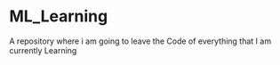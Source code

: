 # ML_Learning
A repository where i am going to leave the Code of everything that I am currently Learning
